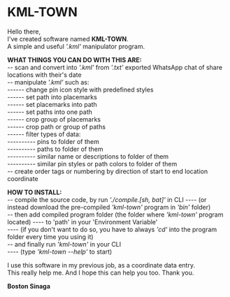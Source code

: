 # KML-TOWN

Hello there,</br>
I've created software named **KML-TOWN**.</br>
A simple and useful *'.kml'* manipulator program.</br>

**WHAT THINGS YOU CAN DO WITH THIS ARE:**</br>
-- scan and convert into *'.kml'* from *'.txt'* exported WhatsApp chat of share locations with their's date</br>
-- manipulate *'.kml'* such as:</br>
------ change pin icon style with predefined styles</br>
------ set path into placemarks</br>
------ set placemarks into path</br>
------ set paths into one path</br>
------ crop group of placemarks</br>
------ crop path or group of paths</br>
------ filter types of data:</br>
---------- pins to folder of them</br>
---------- paths to folder of them</br>
---------- similar name or descriptions to folder of them</br>
---------- similar pin styles or path colors to folder of them</br>
-- create order tags or numbering by direction of start to end location coordinate</br>

**HOW TO INSTALL:**</br>
-- compile the source code, by run *'./compile.[sh, bat]'* in CLI
---- (or instead download the pre-compiled *'kml-town'* program in *'bin'* folder)</br>
-- then add compiled program folder (the folder where *'kml-town'* program located)
---- to 'path' in your 'Environment Variable'</br>
---- (if you don't want to do so, you have to always *'cd'* into the program folder every time you using it)</br>
-- and finally run *'kml-town'* in your CLI</br>
---- (type *'kml-town --help'* to start)</br>

I use this software in my previous job, as a coordinate data entry.</br>
This really help me. And I hope this can help you too. Thank you.</br>

**Boston Sinaga**
